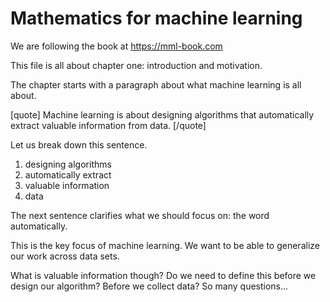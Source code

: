 Mathematics for machine learning
================================

We are following the book at 
https://mml-book.com 

This file is all about chapter one: introduction and motivation.

The chapter starts with a paragraph about what machine learning is all about. 

[quote]
Machine learning is about designing algorithms that automatically extract valuable information from data.
[/quote]

Let us break down this sentence. 
1. designing algorithms
2. automatically extract 
3. valuable information
4. data

The next sentence clarifies what we should focus on: the word automatically. 

This is the key focus of machine learning. 
We want to be able to generalize our work across data sets. 

What is valuable information though? 
Do we need to define this before we design our algorithm? 
Before we collect data? 
So many questions... 


